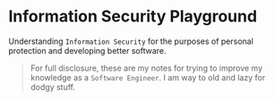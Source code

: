 # Information Security Playground

Understanding `Information Security` for the purposes of personal protection and developing better software.

> For full disclosure, these are my notes for trying to improve my knowledge as a `Software Engineer`. I am way to old and lazy for dodgy stuff.